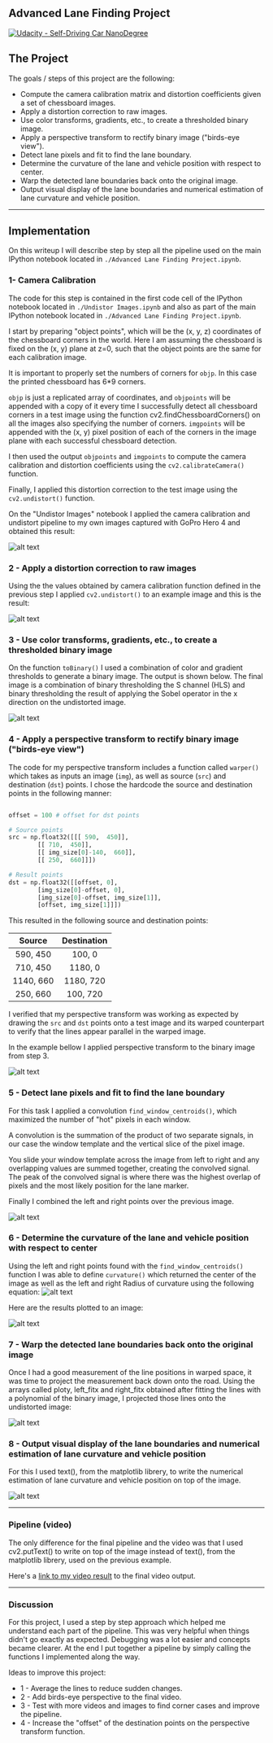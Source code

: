 ## Advanced Lane Finding Project
[![Udacity - Self-Driving Car NanoDegree](https://s3.amazonaws.com/udacity-sdc/github/shield-carnd.svg)](http://www.udacity.com/drive)

The Project
---

The goals / steps of this project are the following:

* Compute the camera calibration matrix and distortion coefficients given a set of chessboard images.
* Apply a distortion correction to raw images.
* Use color transforms, gradients, etc., to create a thresholded binary image.
* Apply a perspective transform to rectify binary image ("birds-eye view").
* Detect lane pixels and fit to find the lane boundary.
* Determine the curvature of the lane and vehicle position with respect to center.
* Warp the detected lane boundaries back onto the original image.
* Output visual display of the lane boundaries and numerical estimation of lane curvature and vehicle position.

---

[//]: # (Image References)

[image1]: ./examples/gopro.png "Undistorted"
[image2]: ./examples/undistorted.png "Example image undistorted"
[image3]: ./examples/binary.png "Binary Example"
[image4]: ./examples/top_down.png "Warp Example"
[image5]: ./examples/fitted.png "Fit Visual"
[image6]: ./examples/curvature.png "Curvature"
[image7]: ./examples/warp_back.png "Warp the detected lane boundaries back"
[image8]: ./examples/output_curvature.png "Output curvature"
[image9]: ./examples/formula.png "Equation"
[video1]: ./project_video_result.mp4 "Video"

## Implementation

On this writeup I will describe step by step all the pipeline used on the main IPython notebook located in `./Advanced Lane Finding Project.ipynb`.

### 1- Camera Calibration

The code for this step is contained in the first code cell of the IPython notebook located in `./Undistor Images.ipynb` and also as part of the main IPython notebook located in `./Advanced Lane Finding Project.ipynb`.  

I start by preparing "object points", which will be the (x, y, z) coordinates of the chessboard corners in the world. Here I am assuming the chessboard is fixed on the (x, y) plane at z=0, such that the object points are the same for each calibration image.

It is important to properly set the numbers of corners for `objp`. In this case the printed chessboard has 6*9 corners.

`objp` is just a replicated array of coordinates, and `objpoints` will be appended with a copy of it every time I successfully detect all chessboard corners in a test image using the function cv2.findChessboardCorners() on all the images also specifying the number of corners. `imgpoints` will be appended with the (x, y) pixel position of each of the corners in the image plane with each successful chessboard detection.  

I then used the output `objpoints` and `imgpoints` to compute the camera calibration and distortion coefficients using the `cv2.calibrateCamera()` function.  

Finally, I applied this distortion correction to the test image using the `cv2.undistort()` function.

On the "Undistor Images" notebook I applied the camera calibration and undistort pipeline to my own images captured with GoPro Hero 4 and obtained this result:

![alt text][image1]

### 2 - Apply a distortion correction to raw images

Using the the values obtained by camera calibration function defined in the previous step I applied `cv2.undistort()` to an example image and this is the result:

![alt text][image2]

### 3 - Use color transforms, gradients, etc., to create a thresholded binary image

On the function `toBinary()` I used a combination of color and gradient thresholds to generate a binary image. The output is shown below. The final image is a combination of binary thresholding the S channel (HLS) and binary thresholding the result of applying the Sobel operator in the x direction on the undistorted image.

![alt text][image3]

### 4 - Apply a perspective transform to rectify binary image ("birds-eye view")

The code for my perspective transform includes a function called `warper()` which takes as inputs an image (`img`), as well as source (`src`) and destination (`dst`) points.  I chose the hardcode the source and destination points in the following manner:

```python

offset = 100 # offset for dst points

# Source points
src = np.float32([[[ 590,  450]],
		[[ 710,  450]],
		[[ img_size[0]-140,  660]],
		[[ 250,  660]]])

# Result points        
dst = np.float32([[offset, 0],
		[img_size[0]-offset, 0],
		[img_size[0]-offset, img_size[1]],
		[offset, img_size[1]]])
```

This resulted in the following source and destination points:

| Source        | Destination   |
|:-------------:|:-------------:|
| 590, 450      | 100, 0        |
| 710, 450      | 1180, 0       |
| 1140, 660     | 1180, 720     |
| 250, 660      | 100, 720      |

I verified that my perspective transform was working as expected by drawing the `src` and `dst` points onto a test image and its warped counterpart to verify that the lines appear parallel in the warped image.

In the example bellow I applied perspective transform to the binary image from step 3.

![alt text][image4]

### 5 - Detect lane pixels and fit to find the lane boundary

For this task I applied a convolution `find_window_centroids()`, which maximized the number of "hot" pixels in each window.

A convolution is the summation of the product of two separate signals, in our case the window template and the vertical slice of the pixel image.

You slide your window template across the image from left to right and any overlapping values are summed together, creating the convolved signal. The peak of the convolved signal is where there was the highest overlap of pixels and the most likely position for the lane marker.

Finally I combined the left and right points over the previous image.

![alt text][image5]

### 6 - Determine the curvature of the lane and vehicle position with respect to center

Using the left and right points found with the `find_window_centroids()` function I was able to define `curvature()` which returned the center of the image as well as the left and right Radius of curvature using the following equation:
![alt text][image9]

Here are the results plotted to an image:

![alt text][image6]

### 7 - Warp the detected lane boundaries back onto the original image

Once I had a good measurement of the line positions in warped space, it was time to project the measurement back down onto the road. Using the arrays called ploty, left_fitx and right_fitx obtained after fitting the lines with a polynomial of the binary image, I projected those lines onto the undistorted image:

![alt text][image7]

### 8 - Output visual display of the lane boundaries and numerical estimation of lane curvature and vehicle position

For this I used text(), from the matplotlib librery, to write the numerical estimation of lane curvature and vehicle position on top of the image.

![alt text][image8]

---

### Pipeline (video)

The only difference for the final pipeline and the video was that I used cv2.putText() to write on top of the image instead of text(), from the matplotlib librery, used on the previous example.

Here's a [link to my video result](./project_video_result.mp4) to the final video output.

---

### Discussion

For this project, I used a step by step approach which helped me understand each part of the pipeline. This was very helpful when things didn't go exactly as expected. Debugging was a lot easier and concepts became clearer. At the end I put together a pipeline by simply calling the functions I implemented along the way.

Ideas to improve this project:
* 1 - Average the lines to reduce sudden changes.
* 2 - Add birds-eye perspective to the final video.
* 3 - Test with more videos and images to find corner cases and improve the pipeline.
* 4 - Increase the "offset" of the destination points on the perspective transform function.
